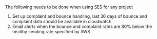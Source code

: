 The following needs to be done when using SES for any project

1. Set up complaint and bounce handling, last 30 days of bounce and complaint data should be available in cloudwatch
2. Email alerts when the bounce and complaint rates are 80% below the healthy sending rate specified by AWS

